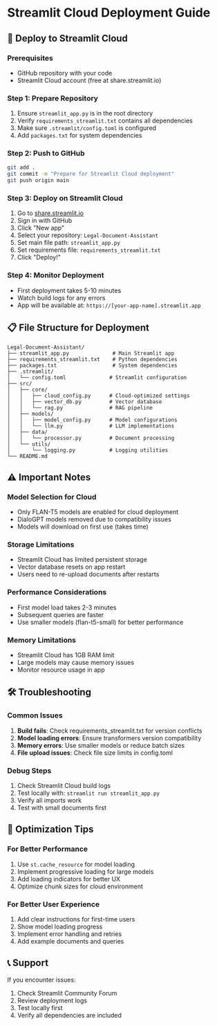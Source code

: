 # Streamlit Cloud Deployment Guide

## 🚀 Deploy to Streamlit Cloud

### Prerequisites
- GitHub repository with your code
- Streamlit Cloud account (free at share.streamlit.io)

### Step 1: Prepare Repository
1. Ensure `streamlit_app.py` is in the root directory
2. Verify `requirements_streamlit.txt` contains all dependencies
3. Make sure `.streamlit/config.toml` is configured
4. Add `packages.txt` for system dependencies

### Step 2: Push to GitHub
```bash
git add .
git commit -m "Prepare for Streamlit Cloud deployment"
git push origin main
```

### Step 3: Deploy on Streamlit Cloud
1. Go to [share.streamlit.io](https://share.streamlit.io)
2. Sign in with GitHub
3. Click "New app"
4. Select your repository: `Legal-Document-Assistant`
5. Set main file path: `streamlit_app.py`
6. Set requirements file: `requirements_streamlit.txt`
7. Click "Deploy!"

### Step 4: Monitor Deployment
- First deployment takes 5-10 minutes
- Watch build logs for any errors
- App will be available at: `https://[your-app-name].streamlit.app`

## 📋 File Structure for Deployment

```
Legal-Document-Assistant/
├── streamlit_app.py              # Main Streamlit app
├── requirements_streamlit.txt    # Python dependencies
├── packages.txt                  # System dependencies
├── .streamlit/
│   └── config.toml              # Streamlit configuration
├── src/
│   ├── core/
│   │   ├── cloud_config.py      # Cloud-optimized settings
│   │   ├── vector_db.py         # Vector database
│   │   └── rag.py               # RAG pipeline
│   ├── models/
│   │   ├── model_config.py      # Model configurations
│   │   └── llm.py               # LLM implementations
│   ├── data/
│   │   └── processor.py         # Document processing
│   └── utils/
│       └── logging.py           # Logging utilities
└── README.md
```

## ⚠️ Important Notes

### Model Selection for Cloud
- Only FLAN-T5 models are enabled for cloud deployment
- DialoGPT models removed due to compatibility issues
- Models will download on first use (takes time)

### Storage Limitations
- Streamlit Cloud has limited persistent storage
- Vector database resets on app restart
- Users need to re-upload documents after restarts

### Performance Considerations
- First model load takes 2-3 minutes
- Subsequent queries are faster
- Use smaller models (flan-t5-small) for better performance

### Memory Limitations
- Streamlit Cloud has 1GB RAM limit
- Large models may cause memory issues
- Monitor resource usage in app

## 🛠️ Troubleshooting

### Common Issues
1. **Build fails**: Check requirements_streamlit.txt for version conflicts
2. **Model loading errors**: Ensure transformers version compatibility
3. **Memory errors**: Use smaller models or reduce batch sizes
4. **File upload issues**: Check file size limits in config.toml

### Debug Steps
1. Check Streamlit Cloud build logs
2. Test locally with: `streamlit run streamlit_app.py`
3. Verify all imports work
4. Test with small documents first

## 🎯 Optimization Tips

### For Better Performance
1. Use `st.cache_resource` for model loading
2. Implement progressive loading for large models
3. Add loading indicators for better UX
4. Optimize chunk sizes for cloud environment

### For Better User Experience
1. Add clear instructions for first-time users
2. Show model loading progress
3. Implement error handling and retries
4. Add example documents and queries

## 📞 Support
If you encounter issues:
1. Check Streamlit Community Forum
2. Review deployment logs
3. Test locally first
4. Verify all dependencies are included
